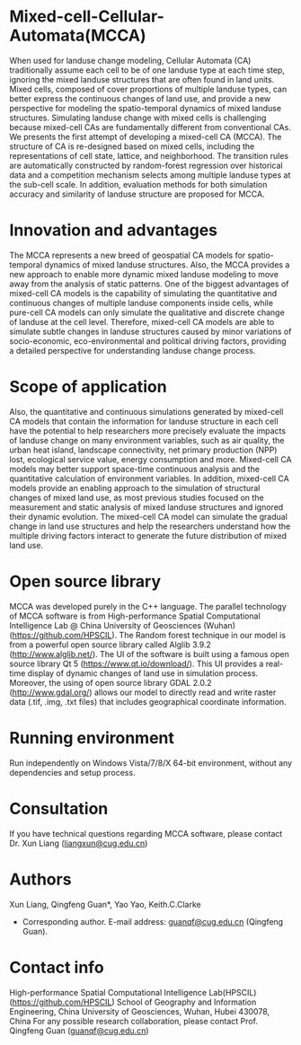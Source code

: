 # Mixed-cell-Cellular-Automata(MCCA)
   When used for landuse change modeling, Cellular Automata (CA) traditionally assume each cell to be of one landuse type at each time step, ignoring the mixed landuse structures that are often found in land units. Mixed cells, composed of cover proportions of multiple landuse types, can better express the continuous changes of land use, and provide a new perspective for modeling the spatio-temporal dynamics of mixed landuse structures. 
  Simulating landuse change with mixed cells is challenging because mixed-cell CAs are fundamentally different from conventional CAs. We presents the first attempt of developing a mixed-cell CA (MCCA). The structure of CA is re-designed based on mixed cells, including the representations of cell state, lattice, and neighborhood. The transition rules are automatically constructed by random-forest regression over historical data and a competition mechanism selects among multiple landuse types at the sub-cell scale. In addition, evaluation methods for both simulation accuracy and similarity of landuse structure are proposed for MCCA. 
# Innovation and advantages 
  The MCCA represents a new breed of geospatial CA models for spatio-temporal dynamics of mixed landuse structures. Also, the MCCA provides a new approach to enable more dynamic mixed landuse modeling to move away from the analysis of static patterns. 
One of the biggest advantages of mixed-cell CA models is the capability of simulating the quantitative and continuous changes of multiple landuse components inside cells, while pure-cell CA models can only simulate the qualitative and discrete change of landuse at the cell level. Therefore, mixed-cell CA models are able to simulate subtle changes in landuse structures caused by minor variations of socio-economic, eco-environmental and political driving factors, providing a detailed perspective for understanding landuse change process.
# Scope of application
  Also, the quantitative and continuous simulations generated by mixed-cell CA models that contain the information for landuse structure in each cell have the potential to help researchers more precisely evaluate the impacts of landuse change on many environment variables, such as air quality, the urban heat island, landscape connectivity, net primary production (NPP) lost, ecological service value, energy consumption and more. Mixed-cell CA models may better support space-time continuous analysis and the quantitative calculation of environment variables. In addition, mixed-cell CA models provide an enabling approach to the simulation of structural changes of mixed land use, as most previous studies focused on the measurement and static analysis of mixed landuse structures and ignored their dynamic evolution. The mixed-cell CA model can simulate the gradual change in land use structures and help the researchers understand how the multiple driving factors interact to generate the future distribution of mixed land use.
# Open source library
  MCCA was developed purely in the C++ language. The parallel technology of MCCA software is from High-performance Spatial Computational Intelligence Lab @ China University of Geosciences (Wuhan) (https://github.com/HPSCIL). The Random forest technique in our model is from a powerful open source library called Alglib 3.9.2 (http://www.alglib.net/). The UI of the software is built using a famous open source library Qt 5 (https://www.qt.io/download/). This UI provides a real-time display of dynamic changes of land use in simulation process. Moreover, the using of open source library GDAL 2.0.2 (http://www.gdal.org/) allows our model to directly read and write raster data (.tif, .img, .txt files) that includes geographical coordinate information. 
# Running environment
Run independently on Windows Vista/7/8/X 64-bit environment, without any dependencies and setup process.
# Consultation 
If you have technical questions regarding MCCA software, please contact Dr. Xun Liang (liangxun@cug.edu.cn)
# Authors
Xun Liang, Qingfeng Guan*, Yao Yao, Keith.C.Clarke
* Corresponding author. E-mail address: guanqf@cug.edu.cn (Qingfeng Guan).
# Contact info
High-performance Spatial Computational Intelligence Lab(HPSCIL) (https://github.com/HPSCIL)
School of Geography and Information Engineering, China University of Geosciences, Wuhan, Hubei 430078, China
For any possible research collaboration, please contact Prof. Qingfeng Guan (guanqf@cug.edu.cn)
